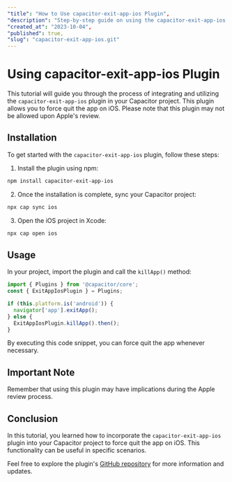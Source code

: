 ```yaml
---
"title": "How to Use capacitor-exit-app-ios Plugin",
"description": "Step-by-step guide on using the capacitor-exit-app-ios plugin in your Capacitor project to force quit the app on iOS.",
"created_at": "2023-10-04",
"published": true,
"slug": "capacitor-exit-app-ios.git"
---
```


# Using capacitor-exit-app-ios Plugin

This tutorial will guide you through the process of integrating and utilizing the `capacitor-exit-app-ios` plugin in your Capacitor project. This plugin allows you to force quit the app on iOS. Please note that this plugin may not be allowed upon Apple's review.

## Installation

To get started with the `capacitor-exit-app-ios` plugin, follow these steps:

1. Install the plugin using npm:

```bash
npm install capacitor-exit-app-ios
```

2. Once the installation is complete, sync your Capacitor project:

```bash
npx cap sync ios
```

3. Open the iOS project in Xcode:

```bash
npx cap open ios
```

## Usage

In your project, import the plugin and call the `killApp()` method:

```javascript
import { Plugins } from '@capacitor/core';
const { ExitAppIosPlugin } = Plugins;

if (this.platform.is('android')) {
  navigator['app'].exitApp();
} else {
  ExitAppIosPlugin.killApp().then();
}
```

By executing this code snippet, you can force quit the app whenever necessary.

## Important Note

Remember that using this plugin may have implications during the Apple review process.

## Conclusion

In this tutorial, you learned how to incorporate the `capacitor-exit-app-ios` plugin into your Capacitor project to force quit the app on iOS. This functionality can be useful in specific scenarios.

Feel free to explore the plugin's [GitHub repository](https://github.com/tienmanh94hbk/capacitor-exit-app-ios) for more information and updates.

